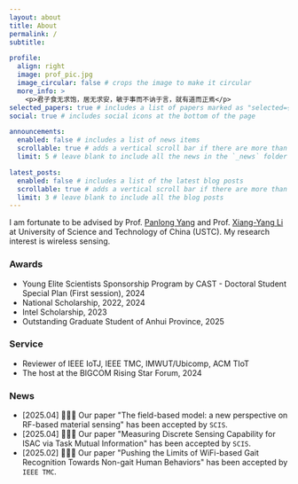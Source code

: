 ```yaml
---
layout: about
title: About
permalink: /
subtitle: 

profile:
  align: right
  image: prof_pic.jpg
  image_circular: false # crops the image to make it circular
  more_info: >
    <p>君子食无求饱，居无求安，敏于事而不讷于言，就有道而正焉</p>
selected_papers: true # includes a list of papers marked as "selected={true}"
social: true # includes social icons at the bottom of the page

announcements:
  enabled: false # includes a list of news items
  scrollable: true # adds a vertical scroll bar if there are more than 3 news items
  limit: 5 # leave blank to include all the news in the `_news` folder

latest_posts:
  enabled: false # includes a list of the latest blog posts
  scrollable: true # adds a vertical scroll bar if there are more than 3 new posts items
  limit: 3 # leave blank to include all the blog posts
---
```


I am fortunate to be advised by Prof. [Panlong Yang](https://scholar.google.com.hk/citations?hl=zh-CN&user=sst3cxoAAAAJ) and Prof. [Xiang-Yang Li](https://scholar.google.com.hk/citations?hl=zh-CN&user=JURtNb0AAAAJ) at University of Science and Technology of China (USTC). My research interest is wireless sensing.

### Awards

- Young Elite Scientists Sponsorship Program by CAST - Doctoral Student Special Plan (First session), 2024
- National Scholarship, 2022, 2024
- Intel Scholarship, 2023
- Outstanding Graduate Student of Anhui Province, 2025

### Service

- Reviewer of IEEE IoTJ, IEEE TMC, IMWUT/Ubicomp, ACM TIoT
- The host at the BIGCOM Rising Star Forum, 2024

### News

- [2025.04] 🎉🎉🎉 Our paper "The field-based model: a new perspective on RF-based material sensing" has been accepted by ``SCIS``.
- [2025.04] 🎉🎉🎉 Our paper "Measuring Discrete Sensing Capability for ISAC via Task Mutual Information" has been accepted by ``SCIS``.
- [2025.02] 🎉🎉🎉 Our paper "Pushing the Limits of WiFi-based Gait Recognition Towards Non-gait Human Behaviors" has been accepted by ``IEEE TMC``.
